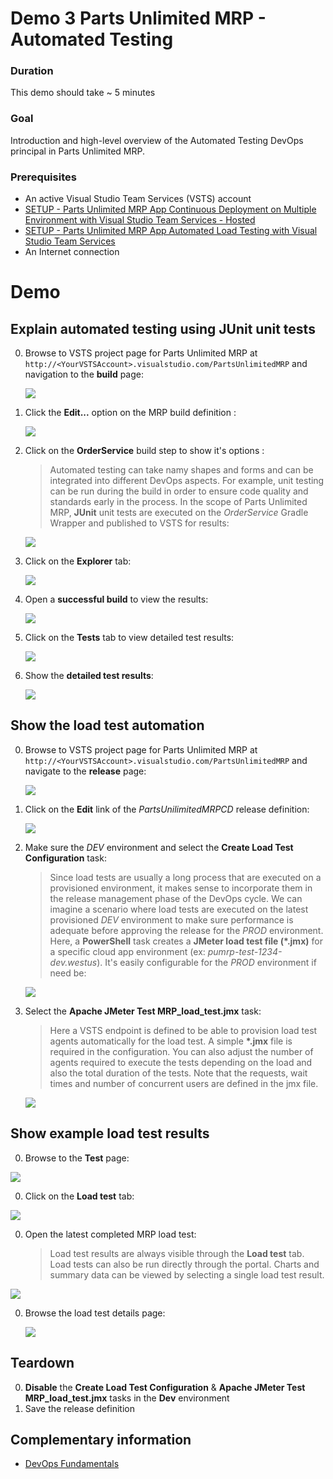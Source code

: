 # Demo 3 Parts Unlimited MRP - Automated Testing

### Duration
This demo should take ~ 5 minutes

### Goal
Introduction and high-level overview of the Automated Testing DevOps principal in Parts Unlimited MRP. 

### Prerequisites
* An active Visual Studio Team Services (VSTS) account
* [SETUP - Parts Unlimited MRP App Continuous Deployment on Multiple Environment with Visual Studio Team Services - Hosted](../../SETUP_Continuous-Deployment/Setup.md)
* [SETUP - Parts Unlimited MRP App Automated Load Testing with Visual Studio Team Services](../../SETUP_Automated-Load-Testing/Setup.md)
* An Internet connection

# Demo

## Explain automated testing using JUnit unit tests

0. Browse to VSTS project page for Parts Unlimited MRP at `http://<YourVSTSAccount>.visualstudio.com/PartsUnlimitedMRP` and navigation to the **build** page:

    ![](<media/browse_build_page.png>)

0. Click the **Edit...** option on the MRP build definition :

    ![](<media/browse_build_definition.png>)

0. Click on the **OrderService** build step to show it's options :

    > Automated testing can take namy shapes and forms and can be integrated into different DevOps aspects.  For example, unit testing can be run during the build in order to
    > ensure code quality and standards early in the process.  In the scope of Parts Unlimited MRP, **JUnit** unit tests are executed on the _OrderService_ Gradle Wrapper and published to
    > VSTS for results:

    ![](<media/junit_build_step.png>)

0. Click on the **Explorer** tab:

    ![](<media/browse_build_explorer.png>)

0. Open a **successful build** to view the results:

    ![](<media/browse_build_results.png>)

0. Click on the **Tests** tab to view detailed test results:

    ![](<media/browse_test_results.png>)

0. Show the **detailed test results**: 

    ![](<media/test_results.png>)

## Show the load test automation

0. Browse to VSTS project page for Parts Unlimited MRP at `http://<YourVSTSAccount>.visualstudio.com/PartsUnlimitedMRP` and navigate to the **release** page:

    ![](<media/browse_release_page.png>)

0. Click on the **Edit** link of the _PartsUnilimitedMRPCD_ release definition:

    ![](<media/edit_release_definition.png>)

0. Make sure the _DEV_ environment and select the **Create Load Test Configuration** task:

    > Since load tests are usually a long process that are executed on a provisioned environment, it makes sense to incorporate them in the release management phase of the
    > DevOps cycle.  We can imagine a scenario where load tests are executed on the latest provisioned _DEV_ environment to make sure performance is adequate before
    > approving the release for the _PROD_ environment.  Here, a **PowerShell** task creates a **JMeter load test file (\*.jmx)** for a specific cloud app environment (ex: _pumrp-test-1234-dev.westus_).  It's easily
    > configurable for the _PROD_ environment if need be:

    ![](<media/browse_ps_task.png>)

0. Select the **Apache JMeter Test MRP\_load\_test.jmx** task:

    > Here a VSTS endpoint is defined to be able to provision load test agents automatically for the load test.  A simple **\*.jmx** file is required in the configuration.  You can
    > also adjust the number of agents required to execute the tests depending on the load and also the total duration of the tests.  Note that the requests, wait times and number of
    > concurrent users are defined in the jmx file. 

    ![](<media/browse_loadtest_task.png>)

## Show example load test results

0. Browse to the **Test** page:

![](<media/browse_test.png>)

0. Click on the **Load test** tab:

![](<media/browse_loadtest.png>)

0. Open the latest completed MRP load test:

    > Load test results are always visible through the **Load test** tab.  Load tests can also be run directly through the portal.
    > Charts and summary data can be viewed by selecting a single load test result.

![](<media/open_loadtest.png>)

0. Browse the load test details page: 

    ![](<media/loadtest_details.png>)

## Teardown
0. **Disable** the **Create Load Test Configuration** & **Apache JMeter Test MRP_load_test.jmx** tasks in the **Dev** environment
0. Save the release definition

## Complementary information

* [DevOps Fundamentals](https://channel9.msdn.com/Series/DevOps-Fundamentals)
